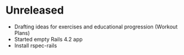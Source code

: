 # Unreleased
- Drafting ideas for exercises and educational progression (Workout Plans)
- Started empty Rails 4.2 app
- Install rspec-rails
